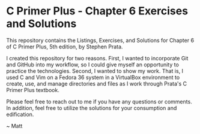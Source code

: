 # C Primer Plus - Chapter 6 Exercises and Solutions

This repository contains the Listings, Exercises, and
Solutions for Chapter 6 of C Primer Plus, 5th edition,
by Stephen Prata.

I created this repository for two reasons. First, I 
wanted to incorporate Git and GitHub into my workflow,
so I could give myself an opportunity to practice the 
technologies. Second, I wanted to show my work. That
is, I used C and Vim on a Fedora 36 system in a
VirtualBox environment to create, use, and manage
directories and files as I work through Prata's C
Primer Plus textbook.

Please feel free to reach out to me if you have any
questions or comments. In addition, feel free to 
utilize the solutions for your consumption and 
edification. 

~ Matt


